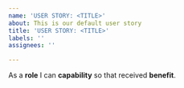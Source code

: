 ```yaml
---
name: 'USER STORY: <TITLE>'
about: This is our default user story
title: 'USER STORY: <TITLE>'
labels: ''
assignees: ''

---
```


As a **role** I can **capability** so that received **benefit**.
